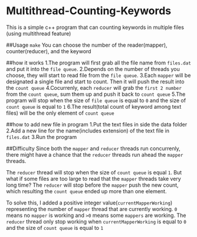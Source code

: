 # Multithread-Counting-Keywords
This is a simple c++ program that can counting keywords in multiple files (using multithread feature)

##Usage
`make`
You can choose the number of the reader(mapper), counter(reducer), and the keyword

##how it works
1.The program will first grab all the file name from `files.dat` and put it into the `file queue`.
2.Depends on the number of threads you choose, they will start to read file from the `file queue`.
3.Each `mapper` will be designated a single file and start to count. Then it will push the result into the `count queue`
4.Cocurrenly, each `reducer` will grab the `first 2 number` from the `count queue`, sum them up and push it back to `count queue`
5.The program will stop when the size of `file queue` is equal to `0` and the size of `count queue` is equal to `1`
6.The result(total count of keyword among text files) will be the only element of `count queue`

##how to add new file in program
1.Put the text files in side the data folder
2.Add a new line for the name(includes extension) of the text file in `files.dat`
3.Run the program

##Difficulty
Since both the `mapper` and `reducer` threads run concurrenly, there might have a chance that the `reducer` threads run ahead the `mapper` threads. 

The `reducer` thread will stop when the size of `count queue` is equal `1`. But what if some files are too large to read that the `mapper` threads take very long time? The `reducer` will stop before the `mapper` push the new count, which resulting the `count queue` ended up more than one element.

To solve this, I added a positive integer value(`currentMapperWorking`) representing the number of `mapper` thread that are currently working. `0` means no `mapper` is working and `>0` means some `mappers` are working. The `reducer` thread only stop working when `currentMapperWorking` is equal to `0` and the size of `count queue` is equal to `1`